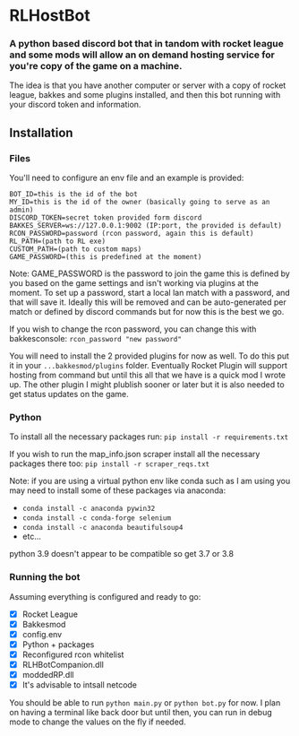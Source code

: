 # RLHostBot

### A python based discord bot that in tandom with rocket league and some mods will allow an on demand hosting service for you're copy of the game on a machine. 

The idea is that you have another computer or server with a copy of rocket league, bakkes and some plugins installed, and then this bot running with your discord token and information.


## Installation

### Files

You'll need to configure an env file and an example is provided:
```
BOT_ID=this is the id of the bot
MY_ID=this is the id of the owner (basically going to serve as an admin)
DISCORD_TOKEN=secret token provided form discord
BAKKES_SERVER=ws://127.0.0.1:9002 (IP:port, the provided is default)
RCON_PASSWORD=password (rcon password, again this is default)
RL_PATH=(path to RL exe)
CUSTOM_PATH=(path to custom maps)
GAME_PASSWORD=(this is predefined at the moment)
```
Note: GAME_PASSWORD is the password to join the game
this is defined by you based on the game settings and isn't working via
plugins at the moment. To set up a password, start a local lan match with
a password, and that will save it. Ideally this will be removed and can be
auto-generated per match or defined by discord commands but for now this is
the best we go.

If you wish to change the rcon password, you can change this with bakkesconsole:
`rcon_password "new password"`

You will need to install the 2 provided plugins for now as well. To do this
put it in your `...bakkesmod/plugins` folder. Eventually Rocket Plugin will support
hosting from command but until this all that we have is a quick mod I wrote up.
The other plugin I might plublish sooner or later but it is also needed to get status
updates on the game. 

### Python
To install all the necessary packages run:
`pip install -r requirements.txt`

If you wish to run the map_info.json scraper install all the necessary packages there too:
`pip install -r scraper_reqs.txt`

Note: if you are using a virtual python env like conda such as I am using
you may need to install some of these packages via anaconda:
- `conda install -c anaconda pywin32`
- `conda install -c conda-forge selenium`
- `conda install -c anaconda beautifulsoup4`
- etc...

python 3.9 doesn't appear to be compatible so get 3.7 or 3.8

### Running the bot
Assuming everything is configured and ready to go:
- [x] Rocket League
- [x] Bakkesmod
- [x] config.env
- [x] Python + packages 
- [x] Reconfigured rcon whitelist
- [x] RLHBotCompanion.dll
- [x] moddedRP.dll
- [x] It's advisable to intsall netcode

You should be able to run `python main.py` or `python bot.py` for now.
I plan on having a terminal like back door but until then, you can run in debug mode
to change the values on the fly if needed. 
